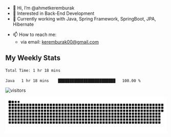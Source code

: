 - 👋 Hi, I’m @ahmetkeremburak
- 👀 Interested in Back-End Development
- 🌱 Currently working with Java, Spring Framework, SpringBoot, JPA, Hibernate
<!---
- :book: Currently reading "[Guin Saga](https://en.wikipedia.org/wiki/Guin_Saga)"
- :tv: Currently playing "[KartRider: Drift](https://store.steampowered.com/app/1184140/KartRider_Drift/)"
--->
- 📫 How to reach me:  
  - via email: keremburak00@gmail.com
<!---
- 💞️ I’m looking to collaborate on ...
--->

<!---
ahmetkeremburak/ahmetkeremburak is a ✨ special ✨ repository because its `README.md` (this file) appears on your GitHub profile.
You can click the Preview link to take a look at your changes.
--->
## My Weekly Stats
<!--START_SECTION:waka-->

```text
Total Time: 1 hr 18 mins

Java   1 hr 18 mins    █████████████████████████   100.00 %
```

<!--END_SECTION:waka-->


![visitors](https://visitor-badge.glitch.me/badge?page_id=ahmetkeremburak&left_color=red&right_color=green) 


<a href="https://github.com/ahmetkeremburak"><img src="contributions.svg"></a>

